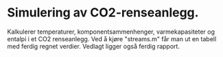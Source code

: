 # Simulering av CO2-renseanlegg.
Kalkulerer temperaturer, komponentsammenhenger, varmekapasiteter og entalpi i et CO2 renseanlegg. 
Ved å kjøre "streams.m" får man ut en tabell med ferdig regnet verdier. Vedlagt ligger også ferdig rapport. 